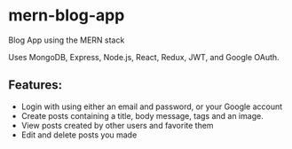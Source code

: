 # mern-blog-app
Blog App using the MERN stack 

Uses MongoDB, Express, Node.js, React, Redux, JWT, and Google OAuth.

## Features:
- Login with using either an email and password, or your Google account
- Create posts containing a title, body message, tags and an image.
- View posts created by other users and favorite them
- Edit and delete posts you made